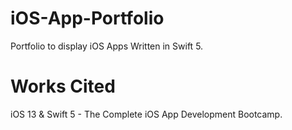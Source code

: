 # iOS-App-Portfolio
Portfolio to display iOS Apps Written in Swift 5.

# Works Cited
iOS 13 & Swift 5 - The Complete iOS App Development Bootcamp. 
